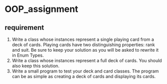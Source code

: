 # OOP_assignment
## requirement
1.	Write a class whose instances represent a single playing card from a deck of cards. Playing cards have two distinguishing properties: rank and suit. Be sure to keep your solution as you will be asked to rewrite it in Enum Types.
2.	Write a class whose instances represent a full deck of cards. You should also keep this solution.
3.	Write a small program to test your deck and card classes. The program can be as simple as creating a deck of cards and displaying its cards.


